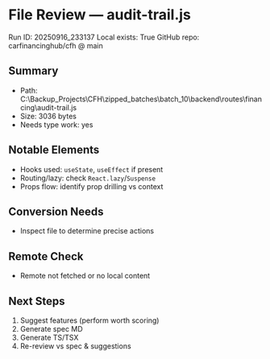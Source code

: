 # File Review — audit-trail.js
Run ID: 20250916_233137
Local exists: True
GitHub repo: carfinancinghub/cfh @ main

## Summary
- Path: C:\Backup_Projects\CFH\zipped_batches\batch_10\backend\routes\financing\audit-trail.js
- Size: 3036 bytes
- Needs type work: yes

## Notable Elements
- Hooks used: `useState`, `useEffect` if present
- Routing/lazy: check `React.lazy`/`Suspense`
- Props flow: identify prop drilling vs context

## Conversion Needs
- Inspect file to determine precise actions

## Remote Check
- Remote not fetched or no local content

## Next Steps
1) Suggest features (perform worth scoring)
2) Generate spec MD
3) Generate TS/TSX
4) Re-review vs spec & suggestions